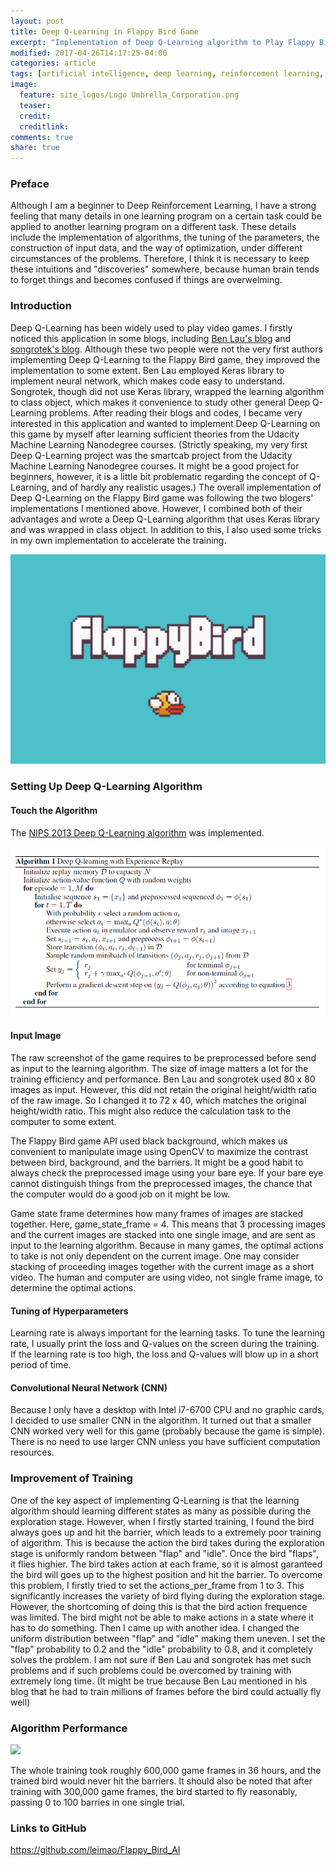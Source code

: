```yaml
---
layout: post
title: Deep Q-Learning in Flappy Bird Game
excerpt: "Implementation of Deep Q-Learning algorithm to Play Flappy Bird."
modified: 2017-04-26T14:17:25-04:00
categories: article
tags: [artificial intelligence, deep learning, reinforcement learning, computer vision]
image:
  feature: site_logos/Logo Umbrella_Corporation.png
  teaser: 
  credit: 
  creditlink: 
comments: true
share: true
---
```


### Preface

Although I am a beginner to Deep Reinforcement Learning, I have a strong feeling that many details in one learning program on a certain task could be applied to another learning program on a different task. These details include the implementation of algorithms, the tuning of the parameters, the construction of input data, and the way of optimization, under different circumstances of the problems. Therefore, I think it is necessary to keep these intuitions and "discoveries" somewhere, because human brain tends to forget things and becomes confused if things are overwelming.

### Introduction

Deep Q-Learning has been widely used to play video games. I firstly noticed this application in some blogs, including [Ben Lau's blog](https://yanpanlau.github.io/2016/07/10/FlappyBird-Keras.html) and [songrotek's blog](http://blog.csdn.net/songrotek/article/details/50580904). Although these two people were not the very first authors implementing Deep Q-Learning to the Flappy Bird game, they improved the implementation to some extent. Ben Lau employed Keras library to implement neural network, which makes code easy to understand. Songrotek, though did not use Keras library, wrapped the learning algorithm to class object, which makes it convenience to study other general Deep Q-Learning problems. After reading their blogs and codes, I became very interested in this application and wanted to implement Deep Q-Learning on this game by myself after learning sufficient theories from the Udacity Machine Learning Nanodegree courses. (Strictly speaking, my very first Deep Q-Learning project was the smartcab project from the Udacity Machine Learning Nanodegree courses. It might be a good project for beginners, however, it is a little bit problematic regarding the concept of Q-Learning, and of hardly any realistic usages.) The overall implementation of Deep Q-Learning on the Flappy Bird game was following the two blogers' implementations I mentioned above. However, I combined both of their advantages and wrote a Deep Q-Learning algorithm that uses Keras library and was wrapped in class object. In addition to this, I also used some tricks in my own implementation to accelerate the training. 

![](/images/articles/2017-04-26-Flappy-Bird-AI/fb.jpg)

### Setting Up Deep Q-Learning Algorithm

#### Touch the Algorithm

The [NIPS 2013 Deep Q-Learning algorithm](https://www.cs.toronto.edu/~vmnih/docs/dqn.pdf) was implemented.

![](/images/articles/2017-04-26-Flappy-Bird-AI/NIPS_2013.png)

#### Input Image

The raw screenshot of the game requires to be preprocessed before send as input to the learning algorithm. The size of image matters a lot for the training efficiency and performance. Ben Lau and songrotek used 80 x 80 images as input. However, this did not retain the original height/width ratio of the raw image. So I changed it to 72 x 40, which matches the original height/width ratio. This might also reduce the calculation task to the computer to some extent.

The Flappy Bird game API used black background, which makes us convenient to manipulate image using OpenCV to maximize the contrast between bird, background, and the barriers. It might be a good habit to always check the preprocessed image using your bare eye. If your bare eye cannot distinguish things from the preprocessed images, the chance that the computer would do a good job on it might be low.

Game state frame determines how many frames of images are stacked together. Here, game_state_frame = 4. This means that 3 processing images and the current images are stacked into one single image, and are sent as input to the learning algorithm. Because in many games, the optimal actions to take is not only dependent on the current image. One may consider stacking of proceeding images together with the current image as a short video. The human and computer are using video, not single frame image, to determine the optimal actions.

#### Tuning of Hyperparameters

Learning rate is always important for the learning tasks. To tune the learning rate, I usually print the loss and Q-values on the screen during the training. If the learning rate is too high, the loss and Q-values will blow up in a short period of time.

#### Convolutional Neural Network (CNN)

Because I only have a desktop with Intel i7-6700 CPU and no graphic cards, I decided to use smaller CNN in the algorithm. It turned out that a smaller CNN worked very well for this game (probably because the game is simple). There is no need to use larger CNN unless you have sufficient computation resources.

### Improvement of Training

One of the key aspect of implementing Q-Learning is that the learning algorithm should learning different states as many as possible during the exploration stage. However, when I firstly started training, I found the bird always goes up and hit the barrier, which leads to a extremely poor training of algorithm. This is because the action the bird takes during the exploration stage is uniformly random between "flap" and "idle". Once the bird "flaps", it flies highier. The bird takes action at each frame, so it is almost garanteed the bird will goes up to the highest position and hit the barrier. To overcome this problem, I firstly tried to set the actions_per_frame from 1 to 3. This significantly increases the variety of bird flying during the exploration stage. However, the shortcoming of doing this is that the bird action frequence was limited. The bird might not be able to make actions in a state where it has to do something. Then I came up with another idea. I changed the uniform distribution between "flap" and "idle" making them uneven. I set the "flap" probability to 0.2 and the "idle" probability to 0.8, and it completely solves the problem. I am not sure if Ben Lau and songrotek has met such problems and if such problems could be overcomed by training with extremely long time. (It might be true because Ben Lau mentioned in his blog that he had to train millions of frames before the bird could actually fly well)

### Algorithm Performance

![](/images/articles/2017-04-26-Flappy-Bird-AI/flappy_bird_AI.gif)

The whole training took roughly 600,000 game frames in 36 hours, and the trained bird would never hit the barriers. It should also be noted that after training with 300,000 game frames, the bird started to fly reasonably, passing 0 to 100 barries in one single trial. 

### Links to GitHub

<https://github.com/leimao/Flappy_Bird_AI>